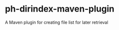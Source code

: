 ph-dirindex-maven-plugin
========================

A Maven plugin for creating file list for later retrieval
